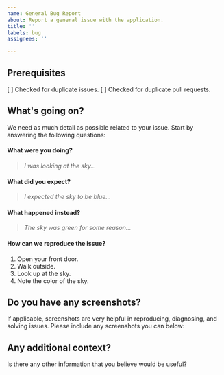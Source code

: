 ```yaml
---
name: General Bug Report
about: Report a general issue with the application.
title: ''
labels: bug
assignees: ''

---
```


## Prerequisites
[ ] Checked for duplicate issues.
[ ] Checked for duplicate pull requests.

## What's going on?
We need as much detail as possible related to your issue. Start by answering the following questions:

#### What were you doing?
> *I was looking at the sky...*

#### What did you expect?
> *I expected the sky to be blue...*

#### What happened instead?
> *The sky was green for some reason...*

#### How can we reproduce the issue?
1. Open your front door.
2. Walk outside.
3. Look up at the sky.
4. Note the color of the sky.

## Do you have any screenshots?
If applicable, screenshots are very helpful in reproducing, diagnosing, and solving issues. Please include any screenshots you can below:

## Any additional context?
Is there any other information that you believe would be useful?
